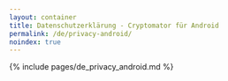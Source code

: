 ```yaml
---
layout: container
title: Datenschutzerklärung - Cryptomator für Android
permalink: /de/privacy-android/
noindex: true
---
```

{% include pages/de_privacy_android.md %}
